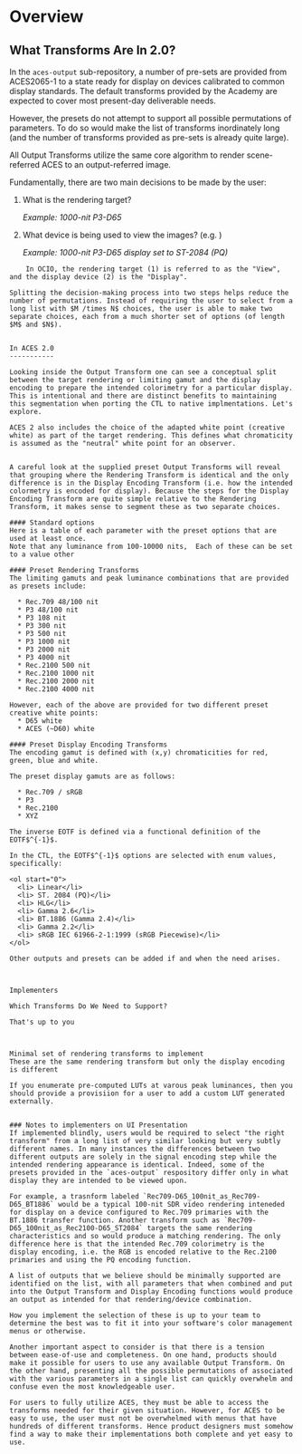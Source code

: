 Overview
========


What Transforms Are In 2.0?
---------------------------
In the `aces-output` sub-repository, a number of pre-sets are provided from ACES2065-1 to a state ready for display on devices calibrated to common display standards. The default transforms provided by the Academy are expected to cover most present-day deliverable needs. 

However, the presets do not attempt to support all possible permutations of parameters. To do so would make the list of transforms inordinately long (and the number of transforms provided as pre-sets is already quite large).

All Output Transforms utilize the same core algorithm to render scene-referred ACES to an output-referred image. 

Fundamentally, there are two main decisions to be made by the user: 

1.  What is the rendering target? 
    
    *Example: 1000-nit P3-D65*

2. What device is being used to view the images? (e.g. )

    *Example: 1000-nit P3-D65 display set to ST-2084 (PQ)*

``` note
    In OCIO, the rendering target (1) is referred to as the "View", and the display device (2) is the "Display".

Splitting the decision-making process into two steps helps reduce the number of permutations. Instead of requiring the user to select from a long list with $M /times N$ choices, the user is able to make two separate choices, each from a much shorter set of options (of length $M$ and $N$). 


In ACES 2.0
-----------

Looking inside the Output Transform one can see a conceptual split between the target rendering or limiting gamut and the display encoding to prepare the intended colorimetry for a particular display. This is intentional and there are distinct benefits to maintaining this segmentation when porting the CTL to native implmentations. Let's explore.

ACES 2 also includes the choice of the adapted white point (creative white) as part of the target rendering. This defines what chromaticity is assumed as the "neutral" white point for an observer. 


A careful look at the supplied preset Output Transforms will reveal that grouping where the Rendering Transform is identical and the only difference is in the Display Encoding Transform (i.e. how the intended colormetry is encoded for display). Because the steps for the Display Encoding Transform are quite simple relative to the Rendering Transform, it makes sense to segment these as two separate choices.

#### Standard options
Here is a table of each parameter with the preset options that are used at least once. 
Note that any luminance from 100-10000 nits,  Each of these can be set to a value other

#### Preset Rendering Transforms
The limiting gamuts and peak luminance combinations that are provided as presets include:

  * Rec.709 48/100 nit
  * P3 48/100 nit
  * P3 108 nit
  * P3 300 nit
  * P3 500 nit
  * P3 1000 nit
  * P3 2000 nit
  * P3 4000 nit
  * Rec.2100 500 nit
  * Rec.2100 1000 nit
  * Rec.2100 2000 nit
  * Rec.2100 4000 nit

However, each of the above are provided for two different preset creative white points: 
  * D65 white
  * ACES (~D60) white

#### Preset Display Encoding Transforms
The encoding gamut is defined with (x,y) chromaticities for red, green, blue and white. 

The preset display gamuts are as follows:

  * Rec.709 / sRGB
  * P3
  * Rec.2100
  * XYZ

The inverse EOTF is defined via a functional definition of the EOTF$^{-1}$.

In the CTL, the EOTF$^{-1}$ options are selected with enum values, specifically:

<ol start="0">
  <li> Linear</li>
  <li> ST. 2084 (PQ)</li>
  <li> HLG</li>
  <li> Gamma 2.6</li>
  <li> BT.1886 (Gamma 2.4)</li>
  <li> Gamma 2.2</li>
  <li> sRGB IEC 61966-2-1:1999 (sRGB Piecewise)</li>
</ol>

Other outputs and presets can be added if and when the need arises.



Implementers

Which Transforms Do We Need to Support?

That's up to you



Minimal set of rendering transforms to implement
These are the same rendering transform but only the display encoding is different

If you enumerate pre-computed LUTs at varous peak luminances, then you should provide a provisiion for a user to add a custom LUT generated externally.


### Notes to implementers on UI Presentation
If implemented blindly, users would be required to select "the right transform" from a long list of very similar looking but very subtly different names. In many instances the differences between two different outputs are solely in the signal encoding step while the intended rendering appearance is identical. Indeed, some of the presets provided in the `aces-output` respository differ only in what display they are intended to be viewed upon.

For example, a trasnform labeled `Rec709-D65_100nit_as_Rec709-D65_BT1886` would be a typical 100-nit SDR video rendering inteneded for display on a device configured to Rec.709 primaries with the BT.1886 transfer function. Another transform such as `Rec709-D65_100nit_as_Rec2100-D65_ST2084` targets the same rendering characteristics and so would produce a matching rendering. The only difference here is that the intended Rec.709 colorimetry is the display encoding, i.e. the RGB is encoded relative to the Rec.2100 primaries and using the PQ encoding function.

A list of outputs that we believe should be minimally supported are identified on the list, with all parameters that when combined and put into the Output Transform and Display Encoding functions would produce an output as intended for that rendering/device combination.

How you implement the selection of these is up to your team to determine the best was to fit it into your software's color management menus or otherwise.

Another important aspect to consider is that there is a tension between ease-of-use and completeness. On one hand, products should make it possible for users to use any available Output Transform. On the other hand, presenting all the possible permutations of associated with the various parameters in a single list can quickly overwhelm and confuse even the most knowledgeable user.

For users to fully utilize ACES, they must be able to access the transforms needed for their given situation. However, for ACES to be easy to use, the user must not be overwhelmed with menus that have hundreds of different transforms. Hence product designers must somehow find a way to make their implementations both complete and yet easy to use.